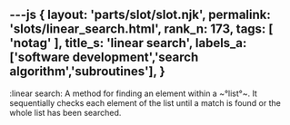 ---js
{
  layout: 'parts/slot/slot.njk',
  permalink: 'slots/linear_search.html',
  rank_n: 173,
  tags: [ 'notag' ],
  title_s: 'linear search',
  labels_a: ['software development','search algorithm','subroutines'],
}
---
:linear search:
A method for finding an element within a ~°list°~. It sequentially checks each element of the list until a match is found or the whole list has been searched.
